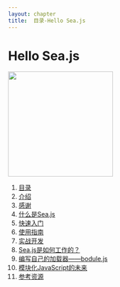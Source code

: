 ```yaml
---
layout: chapter
title:  目录-Hello Sea.js
---
```


<h1>Hello Sea.js</h1>
<img style="height:236px;" src="http://pic.yupoo.com/island205/Df8YGtwK/medium.jpg" />

1. [目录](./01-contents.html)
2. [介绍](./02-introduction.html)
3. [感谢](./03-acknowledgments.html)
4. [什么是Sea.js](./04-what-is-seajs.html)
5. [快速入门](./05-getting-started.html)
6. [使用指南](./06-usage-guide.html)
7. [实战开发](./07-seajs-in-action.html)
8. [Sea.js是如何工作的？](./08-how-seajs-works.html)
9. [编写自己的加载器——bodule.js](./09-your-own-loader-bodulejs.html)
10. [模块化JavaScript的未来](./10-the-future-of-modular-javascript.html)
11. [参考资源](./11-reference.html)
